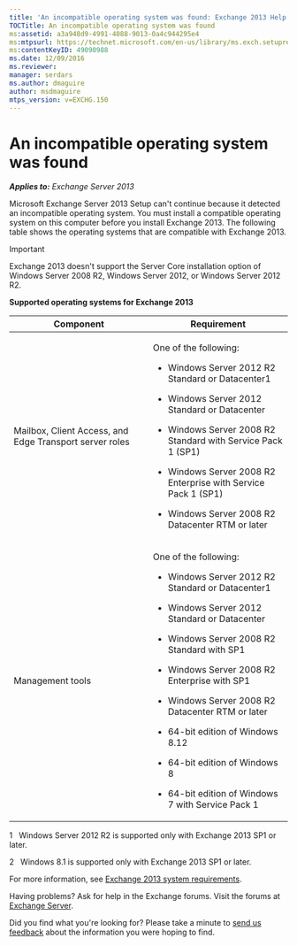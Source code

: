 ```yaml
---
title: 'An incompatible operating system was found: Exchange 2013 Help'
TOCTitle: An incompatible operating system was found
ms:assetid: a3a948d9-4991-4088-9013-0a4c944295e4
ms:mtpsurl: https://technet.microsoft.com/en-us/library/ms.exch.setupreadiness.validosversion(v=EXCHG.150)
ms:contentKeyID: 49090988
ms.date: 12/09/2016
ms.reviewer: 
manager: serdars
ms.author: dmaguire
author: msdmaguire
mtps_version: v=EXCHG.150
---
```


# An incompatible operating system was found

_**Applies to:** Exchange Server 2013_

Microsoft Exchange Server 2013 Setup can't continue because it detected an incompatible operating system. You must install a compatible operating system on this computer before you install Exchange 2013. The following table shows the operating systems that are compatible with Exchange 2013.

> [!IMPORTANT]
> Exchange 2013 doesn't support the Server Core installation option of Windows Server 2008 R2, Windows Server 2012, or Windows Server 2012 R2.

**Supported operating systems for Exchange 2013**

<table>
<colgroup>
<col style="width: 50%" />
<col style="width: 50%" />
</colgroup>
<thead>
<tr class="header">
<th>Component</th>
<th>Requirement</th>
</tr>
</thead>
<tbody>
<tr class="odd">
<td><p>Mailbox, Client Access, and Edge Transport server roles</p></td>
<td><p>One of the following:</p>
<ul>
<li><p>Windows Server 2012 R2 Standard or Datacenter1</p></li>
<li><p>Windows Server 2012 Standard or Datacenter</p></li>
<li><p>Windows Server 2008 R2 Standard with Service Pack 1 (SP1)</p></li>
<li><p>Windows Server 2008 R2 Enterprise with Service Pack 1 (SP1)</p></li>
<li><p>Windows Server 2008 R2 Datacenter RTM or later</p></li>
</ul></td>
</tr>
<tr class="even">
<td><p>Management tools</p></td>
<td><p>One of the following:</p>
<ul>
<li><p>Windows Server 2012 R2 Standard or Datacenter1</p></li>
<li><p>Windows Server 2012 Standard or Datacenter</p></li>
<li><p>Windows Server 2008 R2 Standard with SP1</p></li>
<li><p>Windows Server 2008 R2 Enterprise with SP1</p></li>
<li><p>Windows Server 2008 R2 Datacenter RTM or later</p></li>
<li><p>64-bit edition of Windows 8.12</p></li>
<li><p>64-bit edition of Windows 8</p></li>
<li><p>64-bit edition of Windows 7 with Service Pack 1</p></li>
</ul></td>
</tr>
</tbody>
</table>

1   Windows Server 2012 R2 is supported only with Exchange 2013 SP1 or later.

2   Windows 8.1 is supported only with Exchange 2013 SP1 or later.

For more information, see [Exchange 2013 system requirements](exchange-2013-system-requirements-exchange-2013-help.md).

Having problems? Ask for help in the Exchange forums. Visit the forums at [Exchange Server](https://go.microsoft.com/fwlink/p/?linkid=60612).

Did you find what you're looking for? Please take a minute to [send us feedback](mailto:exsetuphelpfeedback@microsoft.com?subject=exchange%202013%20setup%20help%20feedback) about the information you were hoping to find.
